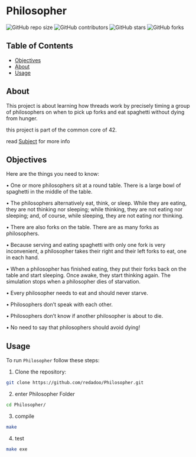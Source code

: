 # Philosopher


![GitHub repo size](https://img.shields.io/github/repo-size/redadoo/Philosopher)
![GitHub contributors](https://img.shields.io/github/contributors/redadoo/Philosopher)
![GitHub stars](https://img.shields.io/github/stars/redadoo/Philosopher?style=social)
![GitHub forks](https://img.shields.io/github/forks/redadoo/Philosopher?style=social)

## Table of Contents

- [Objectives](#Objectives)
- [About](#about)
- [Usage](#usage)

## About

This project is about learning how threads work by precisely timing a group of philosophers on when to pick up forks and eat spaghetti without dying from hunger.

this project is part of the common core of 42.

read [Subject](https://github.com/redadoo/Philosopher/blob/master/en.subject.pdf) for more info

## Objectives 

Here are the things you need to know:

• One or more philosophers sit at a round table.
There is a large bowl of spaghetti in the middle of the table.

• The philosophers alternatively eat, think, or sleep.
  While they are eating, they are not thinking nor sleeping;
  while thinking, they are not eating nor sleeping;
  and, of course, while sleeping, they are not eating nor thinking.

• There are also forks on the table. There are as many forks as philosophers.

• Because serving and eating spaghetti with only one fork is very inconvenient, a
  philosopher takes their right and their left forks to eat, one in each hand.

• When a philosopher has finished eating, they put their forks back on the table and
  start sleeping. Once awake, they start thinking again. The simulation stops when
  a philosopher dies of starvation.

• Every philosopher needs to eat and should never starve.

• Philosophers don’t speak with each other.

• Philosophers don’t know if another philosopher is about to die.

• No need to say that philosophers should avoid dying!

## Usage

To run `Philosopher` follow these steps:

1. Clone the repository:

```bash
git clone https://github.com/redadoo/Philosopher.git
```

2. enter Philosopher Folder
```bash
cd Philosopher/
```
3. compile
```bash
make 
```
4. test
```bash
make exe
``` 
